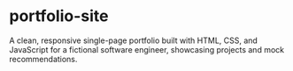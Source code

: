 # portfolio-site
A clean, responsive single-page portfolio built with HTML, CSS, and JavaScript for a fictional software engineer, showcasing projects and mock recommendations.
